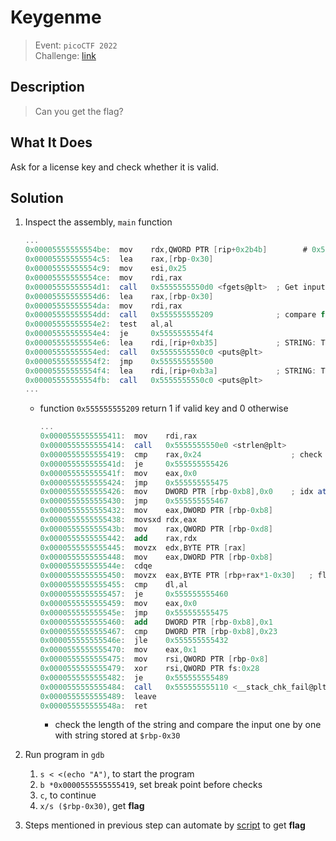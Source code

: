 # Keygenme
> Event: `picoCTF 2022`  
> Challenge: [link](https://play.picoctf.org/challenges/276/)

## Description
> Can you get the flag?

## What It Does
Ask for a license key and check whether it is valid.

## Solution
1. Inspect the assembly, `main` function
    ```as
    ...
    0x00005555555554be:  mov    rdx,QWORD PTR [rip+0x2b4b]        # 0x555555558010 <stdin>
    0x00005555555554c5:  lea    rax,[rbp-0x30]
    0x00005555555554c9:  mov    esi,0x25
    0x00005555555554ce:  mov    rdi,rax
    0x00005555555554d1:  call   0x5555555550d0 <fgets@plt>  ; Get input license key
    0x00005555555554d6:  lea    rax,[rbp-0x30]
    0x00005555555554da:  mov    rdi,rax
    0x00005555555554dd:  call   0x555555555209              ; compare function
    0x00005555555554e2:  test   al,al
    0x00005555555554e4:  je     0x5555555554f4
    0x00005555555554e6:  lea    rdi,[rip+0xb35]             ; STRING: That key is valid.
    0x00005555555554ed:  call   0x5555555550c0 <puts@plt>
    0x00005555555554f2:  jmp    0x555555555500
    0x00005555555554f4:  lea    rdi,[rip+0xb3a]             ; STRING: That key is invalid.
    0x00005555555554fb:  call   0x5555555550c0 <puts@plt>
    ...
    ```
    - function `0x555555555209` return 1 if valid key and 0 otherwise
        ```as
        ...
        0x0000555555555411:  mov    rdi,rax
        0x0000555555555414:  call   0x5555555550e0 <strlen@plt>
        0x0000555555555419:  cmp    rax,0x24                    ; check if string of length `0x24`
        0x000055555555541d:  je     0x555555555426
        0x000055555555541f:  mov    eax,0x0
        0x0000555555555424:  jmp    0x555555555475
        0x0000555555555426:  mov    DWORD PTR [rbp-0xb8],0x0    ; idx at (rbp-0xb8)
        0x0000555555555430:  jmp    0x555555555467
        0x0000555555555432:  mov    eax,DWORD PTR [rbp-0xb8]
        0x0000555555555438:  movsxd rdx,eax
        0x000055555555543b:  mov    rax,QWORD PTR [rbp-0xd8]
        0x0000555555555442:  add    rax,rdx
        0x0000555555555445:  movzx  edx,BYTE PTR [rax]
        0x0000555555555448:  mov    eax,DWORD PTR [rbp-0xb8]
        0x000055555555544e:  cdqe   
        0x0000555555555450:  movzx  eax,BYTE PTR [rbp+rax*1-0x30]   ; flag at ($rbp-0x30)
        0x0000555555555455:  cmp    dl,al
        0x0000555555555457:  je     0x555555555460
        0x0000555555555459:  mov    eax,0x0
        0x000055555555545e:  jmp    0x555555555475
        0x0000555555555460:  add    DWORD PTR [rbp-0xb8],0x1
        0x0000555555555467:  cmp    DWORD PTR [rbp-0xb8],0x23
        0x000055555555546e:  jle    0x555555555432
        0x0000555555555470:  mov    eax,0x1
        0x0000555555555475:  mov    rsi,QWORD PTR [rbp-0x8]
        0x0000555555555479:  xor    rsi,QWORD PTR fs:0x28
        0x0000555555555482:  je     0x555555555489
        0x0000555555555484:  call   0x555555555110 <__stack_chk_fail@plt>
        0x0000555555555489:  leave  
        0x000055555555548a:  ret    
        ```
        - check the length of the string and compare the input one by one with string stored at `$rbp-0x30`

2. Run program in `gdb`
    1. `s < <(echo "A")`, to start the program
    2. `b *0x0000555555555419`, set break point before checks
    3. `c`, to continue
    4. `x/s ($rbp-0x30)`, get **flag**

3. Steps mentioned in previous step can automate by [script](./solve.py) to get **flag**